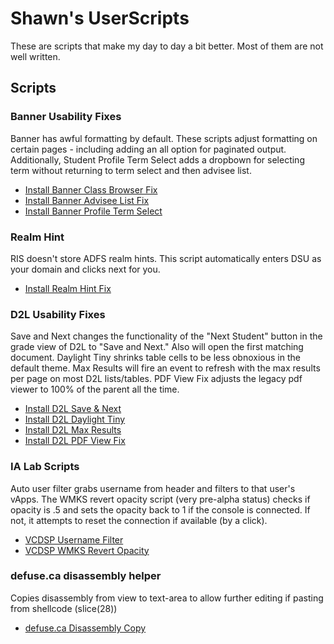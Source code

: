 # Shawn's UserScripts

These are scripts that make my day to day a bit better. Most of them are not well written.

## Scripts

### Banner Usability Fixes

Banner has awful formatting by default. These scripts adjust formatting on certain pages - including adding an all option for paginated output. Additionally, Student Profile Term Select adds a dropbown for selecting term without returning to term select and then advisee list.

* [Install Banner Class Browser Fix](https://raw.githubusercontent.com/sgzwach/userscripts/master/banner-browseclasses.user.js)
* [Install Banner Advisee List Fix](https://raw.githubusercontent.com/sgzwach/userscripts/master/banner-advisees.user.js)
* [Install Banner Profile Term Select](https://raw.githubusercontent.com/sgzwach/userscripts/master/banner-profile-term-select.user.js)

### Realm Hint

RIS doesn't store ADFS realm hints. This script automatically enters DSU as your domain and clicks next for you.

* [Install Realm Hint Fix](https://raw.githubusercontent.com/sgzwach/userscripts/master/adfs-realmhint.user.js)

### D2L Usability Fixes

Save and Next changes the functionality of the "Next Student" button in the grade view of D2L to "Save and Next." Also will open the first matching document.
Daylight Tiny shrinks table cells to be less obnoxious in the default theme. Max Results will fire an event to refresh with the max results per page on most D2L lists/tables.
PDF View Fix adjusts the legacy pdf viewer to 100% of the parent all the time.

* [Install D2L Save & Next](https://raw.githubusercontent.com/sgzwach/userscripts/master/d2l-saveandnext.user.js)
* [Install D2L Daylight Tiny](https://raw.githubusercontent.com/sgzwach/userscripts/master/d2l-daylighttiny.user.js)
* [Install D2L Max Results](https://raw.githubusercontent.com/sgzwach/userscripts/master/d2l-maxresults.user.js)
* [Install D2L PDF View Fix](https://raw.githubusercontent.com/sgzwach/userscripts/master/d2l-pdfviewfix.user.js)

### IA Lab Scripts

Auto user filter grabs username from header and filters to that user's vApps. The WMKS revert opacity script (very pre-alpha status) checks if opacity is .5 and sets the opacity back to 1 if the console is connected. If not, it attempts to reset the connection if available (by a click).

* [VCDSP Username Filter](https://raw.githubusercontent.com/sgzwach/userscripts/master/vcdsp-vapp-filter-username.user.js)
* [VCDSP WMKS Revert Opacity](https://raw.githubusercontent.com/sgzwach/userscripts/master/vcdsp-opacity-override.user.js)

### defuse.ca disassembly helper

Copies disassembly from view to text-area to allow further editing if pasting from shellcode (slice(28))

* [defuse.ca Disassembly Copy](https://raw.githubusercontent.com/sgzwach/userscripts/master/defuse-ca-dis-to-asm.user.js)
